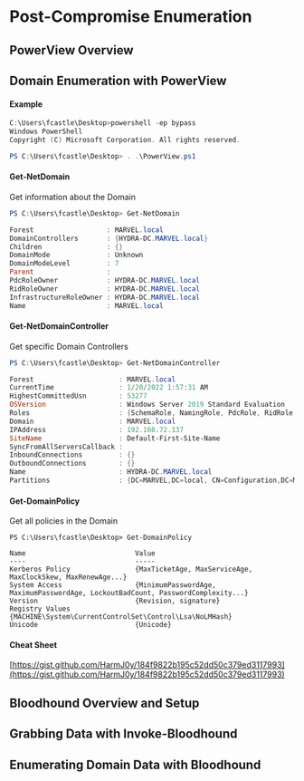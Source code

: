 # Post-Compromise Enumeration

## PowerView Overview

## Domain Enumeration with PowerView

#### Example

```powershell
C:\Users\fcastle\Desktop>powershell -ep bypass
Windows PowerShell
Copyright (C) Microsoft Corporation. All rights reserved.

PS C:\Users\fcastle\Desktop> . .\PowerView.ps1
```

#### Get-NetDomain

Get information about the Domain

```powershell
PS C:\Users\fcastle\Desktop> Get-NetDomain

Forest                  : MARVEL.local
DomainControllers       : {HYDRA-DC.MARVEL.local}
Children                : {}
DomainMode              : Unknown
DomainModeLevel         : 7
Parent                  :
PdcRoleOwner            : HYDRA-DC.MARVEL.local
RidRoleOwner            : HYDRA-DC.MARVEL.local
InfrastructureRoleOwner : HYDRA-DC.MARVEL.local
Name                    : MARVEL.local
```

#### Get-NetDomainController

Get specific Domain Controllers

```powershell
PS C:\Users\fcastle\Desktop> Get-NetDomainController

Forest                     : MARVEL.local
CurrentTime                : 1/20/2022 1:57:31 AM
HighestCommittedUsn        : 53277
OSVersion                  : Windows Server 2019 Standard Evaluation
Roles                      : {SchemaRole, NamingRole, PdcRole, RidRole...}
Domain                     : MARVEL.local
IPAddress                  : 192.168.72.137
SiteName                   : Default-First-Site-Name
SyncFromAllServersCallback :
InboundConnections         : {}
OutboundConnections        : {}
Name                       : HYDRA-DC.MARVEL.local
Partitions                 : {DC=MARVEL,DC=local, CN=Configuration,DC=MARVEL,DC=local, CN=Schema,CN=Configuration,DC=MARVEL,DC=local, DC=DomainDnsZones,DC=MARVEL,DC=local...}
```

#### Get-DomainPolicy

Get all policies in the Domain

```
PS C:\Users\fcastle\Desktop> Get-DomainPolicy

Name                           Value
----                           -----
Kerberos Policy                {MaxTicketAge, MaxServiceAge, MaxClockSkew, MaxRenewAge...}
System Access                  {MinimumPasswordAge, MaximumPasswordAge, LockoutBadCount, PasswordComplexity...}
Version                        {Revision, signature}
Registry Values                {MACHINE\System\CurrentControlSet\Control\Lsa\NoLMHash}
Unicode                        {Unicode}
```

#### Cheat Sheet

[https://gist.github.com/HarmJ0y/184f9822b195c52dd50c379ed3117993](https://gist.github.com/HarmJ0y/184f9822b195c52dd50c379ed3117993)

## Bloodhound Overview and Setup

## Grabbing Data with Invoke-Bloodhound

## Enumerating Domain Data with Bloodhound
